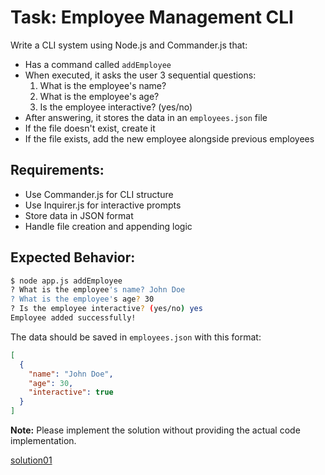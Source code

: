 # Task: Employee Management CLI

Write a CLI system using Node.js and Commander.js that:

- Has a command called `addEmployee`
- When executed, it asks the user 3 sequential questions:
  1. What is the employee's name?
  2. What is the employee's age?
  3. Is the employee interactive? (yes/no)
- After answering, it stores the data in an `employees.json` file
- If the file doesn't exist, create it
- If the file exists, add the new employee alongside previous employees

## Requirements:
- Use Commander.js for CLI structure
- Use Inquirer.js for interactive prompts
- Store data in JSON format
- Handle file creation and appending logic

## Expected Behavior:
```bash
$ node app.js addEmployee
? What is the employee's name? John Doe
? What is the employee's age? 30
? Is the employee interactive? (yes/no) yes
Employee added successfully!
```

The data should be saved in `employees.json` with this format:
```json
[
  {
    "name": "John Doe",
    "age": 30,
    "interactive": true
  }
]
```

**Note:** Please implement the solution without providing the actual code implementation.

[solution01](./sol01.md)